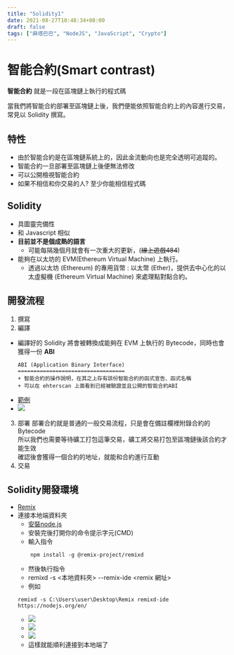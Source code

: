 ```yaml
---
title: "Solidity1"
date: 2021-08-27T10:48:34+08:00
draft: false
tags: ["麻塔巴巴", "NodeJS", "JavaScript", "Crypto"]
---
```


# 智能合約(Smart contrast)
**智能合約** 就是一段在區塊鏈上執行的程式碼

當我們將智能合約部署至區塊鏈上後，我們便能依照智能合約上的內容進行交易，常見以 Solidity 撰寫。
<!--more-->
## 特性
+ 由於智能合約是在區塊鏈系統上的，因此金流動向也是完全透明可追蹤的。
+ 智能合約一旦部署至區塊鏈上後便無法修改
+ 可以公開檢視智能合約
+ 如果不相信和你交易的人? 至少你能相信程式碼
## Solidity
+ 具圖靈完備性
+ 和 Javascript 相似
+ **目前並不是個成熟的語言**
	+ 可能每隔幾個月就會有一次重大的更新，(~~線上遊戲484~~)
+ 能夠在以太坊的 EVM(Ethereum Virtual Machine) 上執行。
	+ 透過以太坊 (Ethereum) 的專用貨幣 : 以太幣 (Ether)，提供去中心化的以太虛擬機 (Ethereum Virtual Machine) 來處理點對點合約。
## 開發流程
1. 撰寫
2. 編譯
+ 編譯好的 Solidity 將會被轉換成能夠在 EVM 上執行的 Bytecode，同時也會獲得一份 **ABI**
	```
	ABI (Application Binary Interface)
	==================================
	+ 智能合約的操作說明，在其之上存有該份智能合約的函式宣告、函式名稱
	+ 可以在 ehterscan 上面看到已經被驗證並且公開的智能合約ABI
	```
+ [範例](https://etherscan.io/address/0xdac17f958d2ee523a2206206994597c13d831ec7#code)
+ ![](https://i.imgur.com/gdpO2E0.png)
3. 部署
	部署合約就是普通的一般交易流程，只是會在備註欄裡附錄合約的 Bytecode  
	所以我們也需要等待礦工打包這筆交易，礦工將交易打包至區塊鏈後該合約才能生效  
	確認後會獲得一個合約的地址，就能和合約進行互動
4. 交易

## Solidity開發環境
+ [Remix](http://remix.ethereum.org/)
+ 連接本地端資料夾
	+ [安裝node.js](https://nodejs.org/en/)
	+ 安裝完後打開你的命令提示字元(CMD)
	+ 輸入指令 
	```
		npm install -g @remix-project/remixd
	```
	+ 然後執行指令
	+ remixd -s <本地資料夾> --remix-ide <remix 網址>
	+ 例如
	```
	remixd -s C:\Users\user\Desktop\Remix remixd-ide https://nodejs.org/en/
	```
	+ ![](https://i.imgur.com/dyKujXk.png)
	+ ![](https://i.imgur.com/XujLwEA.png)
	+ ![](https://i.imgur.com/oXT4TSr.png)
	+ 這樣就能順利連接到本地端了


                
